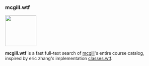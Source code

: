 ### mcgill.wtf

<div>
  <img width='100px' src='https://super-static-assets.s3.amazonaws.com/6296dc83-05b5-4ba9-bd53-80e15dc04936/images/2da96950-23a6-41d9-bf58-3b65a4ee3737.png'>
</div>

**mcgill.wtf** is a fast full-text search of [mcgill](https://mcgill.ca)'s
entire course catalog, inspired by eric zhang's implementation
[classes.wtf](https://classes.wtf).
